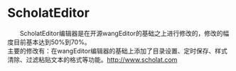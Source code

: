 # ScholatEditor
　　ScholatEditor编辑器是在开源wangEditor的基础之上进行修改的，修改的幅度目前基本达到50%到70%。<br/>
主要的修改有：在wangEditor编辑器的基础上添加了目录设置、定时保存、样式清除、过滤粘贴文本的格式等功能。http://www.scholat.com
